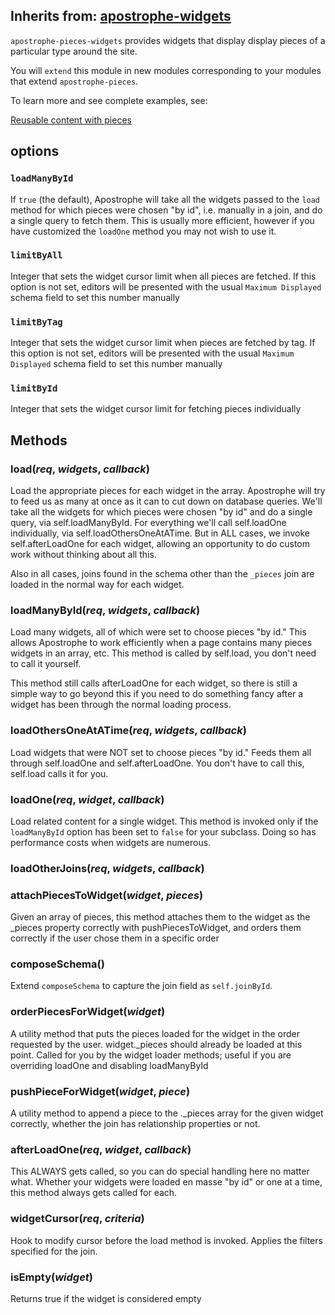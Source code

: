 ## Inherits from: [apostrophe-widgets](../apostrophe-widgets/index.html)
`apostrophe-pieces-widgets` provides widgets that display display pieces of a
particular type around the site.

You will `extend` this module in new modules corresponding to your modules
that extend `apostrophe-pieces`.

To learn more and see complete examples, see:

[Reusable content with pieces](../../tutorials/getting-started/reusable-content-with-pieces.html)

## options

### `loadManyById`

If `true` (the default), Apostrophe will take all the widgets passed to the `load` method for which pieces
were chosen "by id", i.e. manually in a join, and do a single query to fetch them. This is usually more efficient,
however if you have customized the `loadOne` method you may not wish to use it.

### `limitByAll`

Integer that sets the widget cursor limit when all pieces are fetched.
If this option is not set, editors will be presented with the usual
`Maximum Displayed` schema field to set this number manually

### `limitByTag`

Integer that sets the widget cursor limit when pieces are fetched by tag.
If this option is not set, editors will be presented with the usual
`Maximum Displayed` schema field to set this number manually

### `limitById`

Integer that sets the widget cursor limit for fetching
pieces individually


## Methods
### load(*req*, *widgets*, *callback*)
Load the appropriate pieces for each widget in the array. Apostrophe will try to feed
us as many at once as it can to cut down on database queries. We'll take all the
widgets for which pieces were chosen "by id" and do a single query, via
self.loadManyById. For everything we'll call self.loadOne individually, via
self.loadOthersOneAtATime. But in ALL cases, we invoke self.afterLoadOne for
each widget, allowing an opportunity to do custom work without thinking
about all this.

Also in all cases, joins found in the schema other than the `_pieces` join
are loaded in the normal way for each widget.
### loadManyById(*req*, *widgets*, *callback*)
Load many widgets, all of which were set to choose pieces "by id." This allows
Apostrophe to work efficiently when a page contains many pieces widgets in an
array, etc. This method is called by self.load, you don't need to call it yourself.

This method still calls afterLoadOne for each widget, so there is still a simple
way to go beyond this if you need to do something fancy after a widget has been
through the normal loading process.
### loadOthersOneAtATime(*req*, *widgets*, *callback*)
Load widgets that were NOT set to choose pieces "by id." Feeds them all
through self.loadOne and self.afterLoadOne. You don't have to call this,
self.load calls it for you.
### loadOne(*req*, *widget*, *callback*)
Load related content for a single widget. This method is invoked only
if the `loadManyById` option has been set to `false` for your subclass.
Doing so has performance costs when widgets are numerous.
### loadOtherJoins(*req*, *widgets*, *callback*)

### attachPiecesToWidget(*widget*, *pieces*)
Given an array of pieces, this method attaches them to the widget
as the _pieces property correctly with pushPiecesToWidget, and
orders them correctly if the user chose them in a specific order
### composeSchema()
Extend `composeSchema` to capture the join field
as `self.joinById`.
### orderPiecesForWidget(*widget*)
A utility method that puts the pieces loaded for the widget in the
order requested by the user. widget._pieces should already be loaded
at this point. Called for you by the widget loader methods; useful
if you are overriding loadOne and disabling loadManyById
### pushPieceForWidget(*widget*, *piece*)
A utility method to append a piece to the ._pieces array for the given widget correctly,
whether the join has relationship properties or not.
### afterLoadOne(*req*, *widget*, *callback*)
This ALWAYS gets called, so you can do special handling here no matter what.
Whether your widgets were loaded en masse "by id" or one at a time, this method
always gets called for each.
### widgetCursor(*req*, *criteria*)
Hook to modify cursor before the load method is invoked. Applies the filters
specified for the join.
### isEmpty(*widget*)
Returns true if the widget is considered empty
